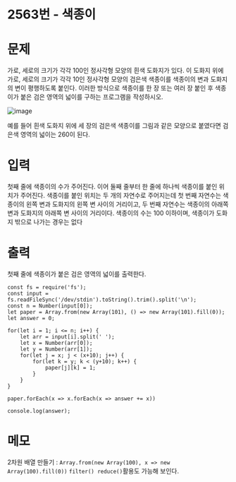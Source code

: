 # 2563번 - 색종이


# 문제
가로, 세로의 크기가 각각 100인 정사각형 모양의 흰색 도화지가 있다. 이 도화지 위에 가로, 세로의 크기가 각각 10인 정사각형 모양의 검은색 색종이를 색종이의 변과 도화지의 변이 평행하도록 붙인다. 이러한 방식으로 색종이를 한 장 또는 여러 장 붙인 후 색종이가 붙은 검은 영역의 넓이를 구하는 프로그램을 작성하시오.

![image](https://raw.githubusercontent.com/euijunh/algorithm-part2/main/boj/js/img/upload.acmicpc.png)

예를 들어 흰색 도화지 위에 세 장의 검은색 색종이를 그림과 같은 모양으로 붙였다면 검은색 영역의 넓이는 260이 된다.

# 입력
첫째 줄에 색종이의 수가 주어진다. 이어 둘째 줄부터 한 줄에 하나씩 색종이를 붙인 위치가 주어진다. 색종이를 붙인 위치는 두 개의 자연수로 주어지는데 첫 번째 자연수는 색종이의 왼쪽 변과 도화지의 왼쪽 변 사이의 거리이고, 두 번째 자연수는 색종이의 아래쪽 변과 도화지의 아래쪽 변 사이의 거리이다. 색종이의 수는 100 이하이며, 색종이가 도화지 밖으로 나가는 경우는 없다

# 출력
첫째 줄에 색종이가 붙은 검은 영역의 넓이를 출력한다.
```
const fs = require('fs');
const input = fs.readFileSync('/dev/stdin').toString().trim().split('\n');
const n = Number(input[0]);
let paper = Array.from(new Array(101), () => new Array(101).fill(0));
let answer = 0;

for(let i = 1; i <= n; i++) {
    let arr = input[i].split(' ');
    let x = Number(arr[0]);
    let y = Number(arr[1]);
    for(let j = x; j < (x+10); j++) {
        for(let k = y; k < (y+10); k++) {
            paper[j][k] = 1;
        }
    }
}

paper.forEach(x => x.forEach(x => answer += x))

console.log(answer);
```

# 메모
2차원 배열 만들기 : `Array.from(new Array(100), x => new Array(100).fill(0))`
`filter() reduce()`활용도 가능해 보인다.
